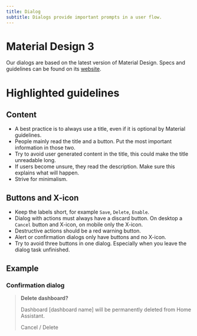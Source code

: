 ```yaml
---
title: Dialog
subtitle: Dialogs provide important prompts in a user flow.
---
```


# Material Design 3

Our dialogs are based on the latest version of Material Design. Specs and guidelines can be found on its [website](https://m3.material.io/components/dialogs/overview).

# Highlighted guidelines

## Content

- A best practice is to always use a title, even if it is optional by Material guidelines.
- People mainly read the title and a button. Put the most important information in those two.
- Try to avoid user generated content in the title, this could make the title unreadable long.
- If users become unsure, they read the description. Make sure this explains what will happen.
- Strive for minimalism.

## Buttons and X-icon

- Keep the labels short, for example `Save`, `Delete`, `Enable`.
- Dialog with actions must always have a discard button. On desktop a `Cancel` button and X-icon, on mobile only the X-icon.
- Destructive actions should be a red warning button.
- Alert or confirmation dialogs only have buttons and no X-icon.
- Try to avoid three buttons in one dialog. Especially when you leave the dialog task unfinished.

## Example

### Confirmation dialog

> **Delete dashboard?**
>
> Dashboard [dashboard name] will be permanently deleted from Home Assistant.
>
> Cancel / Delete
